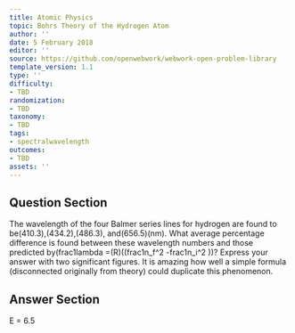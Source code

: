 ```yaml
---
title: Atomic Physics
topic: Bohrs Theory of the Hydrogen Atom
author: ''
date: 5 February 2018
editor: ''
source: https://github.com/openwebwork/webwork-open-problem-library
template_version: 1.1
type: ''
difficulty:
- TBD
randomization:
- TBD
taxonomy:
- TBD
tags:
- spectralwavelength
outcomes:
- TBD
assets: ''
---
```


## Question Section 

The wavelength of the four Balmer series lines for hydrogen are found to be(410.3),(434.2),(486.3), and(656.5)(nm). What average percentage difference is found between these wavelength numbers and those predicted by(frac1lambda =(R)((frac1n_f^2 -frac1n_i^2 ))? Express your answer with two significant figures.
It is amazing how well a simple formula (disconnected originally from theory) could duplicate this phenomenon.



## Answer Section

E = 6.5